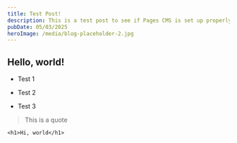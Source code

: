 ```yaml
---
title: Test Post!
description: This is a test post to see if Pages CMS is set up properly!
pubDate: 05/03/2025
heroImage: /media/blog-placeholder-2.jpg
---
```

## Hello, world!

*   Test 1
    
*   Test 2
    
*   Test 3
    

> This is a quote

```
<h1>Hi, world</h1>
```